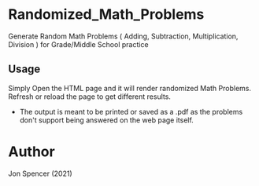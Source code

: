 # Randomized_Math_Problems
Generate Random Math Problems ( Adding, Subtraction, Multiplication, Division ) for Grade/Middle School practice 

## Usage ##
Simply Open the HTML page and it will render randomized Math Problems. Refresh or reload the page to get different results.
- The output is meant to be printed or saved as a .pdf as the problems don't support being answered on the web page itself.


# Author #
Jon Spencer (2021)
